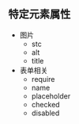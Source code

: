 
## 特定元素属性
* 图片
  - stc
  - alt
  - title
* 表单相关
  - require
  - name
  - placeholder
  - checked
  - disabled